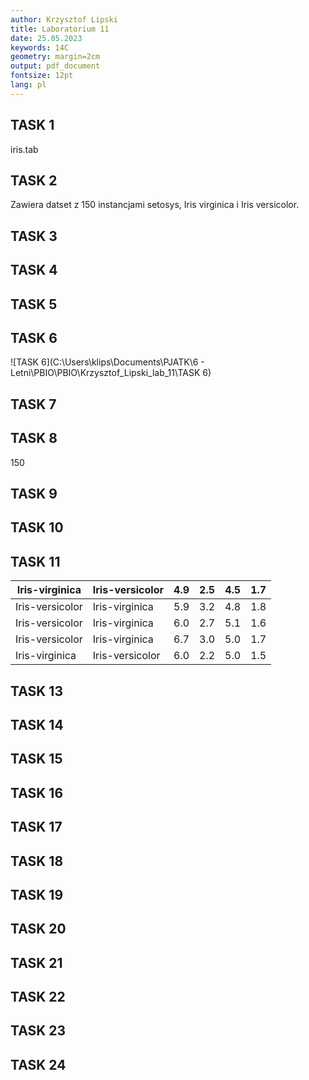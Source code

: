 ```yaml
---
author: Krzysztof Lipski
title: Laboratorium 11
date: 25.05.2023
keywords: 14C
geometry: margin=2cm
output: pdf_document
fontsize: 12pt
lang: pl
---
```


## TASK 1

iris.tab

## TASK 2

Zawiera datset z 150 instancjami setosys, Iris virginica i Iris versicolor.

## TASK 3

## TASK 4

## TASK 5

## TASK 6

![TASK 6](C:\Users\klips\Documents\PJATK\6 - Letni\PBIO\PBIO\Krzysztof_Lipski_lab_11\TASK 6)

## TASK 7

## TASK 8

150

## TASK 9

## TASK 10

## TASK 11

| Iris-virginica  | Iris-versicolor | 4.9 | 2.5 | 4.5 | 1.7 |
| --------------- | --------------- | --- | --- | --- | --- |
| Iris-versicolor | Iris-virginica  | 5.9 | 3.2 | 4.8 | 1.8 |
| Iris-versicolor | Iris-virginica  | 6.0 | 2.7 | 5.1 | 1.6 |
| Iris-versicolor | Iris-virginica  | 6.7 | 3.0 | 5.0 | 1.7 |
| Iris-virginica  | Iris-versicolor | 6.0 | 2.2 | 5.0 | 1.5 |

## TASK 13

## TASK 14

## TASK 15

## TASK 16

## TASK 17

## TASK 18

## TASK 19

## TASK 20

## TASK 21

## TASK 22

## TASK 23

## TASK 24

